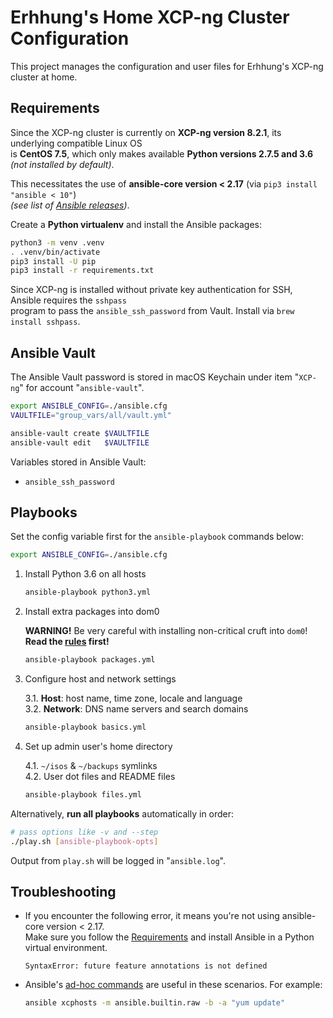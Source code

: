 # Erhhung's Home XCP-ng Cluster Configuration

This project manages the configuration and user files for Erhhung's XCP-ng cluster at home.

## Requirements

Since the XCP-ng cluster is currently on **XCP-ng version 8.2.1**, its underlying compatible Linux OS  
is **CentOS 7.5**, which only makes available **Python versions 2.7.5 and 3.6** _(not installed by default)_.

This necessitates the use of **ansible-core version < 2.17** (via `pip3 install "ansible < 10"`)  
_(see list of [Ansible releases](https://docs.ansible.com/ansible/latest/reference_appendices/release_and_maintenance.html#ansible-community-changelogs))_.

Create a **Python virtualenv** and install the Ansible packages:

```bash
python3 -m venv .venv
. .venv/bin/activate
pip3 install -U pip
pip3 install -r requirements.txt
```

Since XCP-ng is installed without private key authentication for SSH, Ansible requires the `sshpass`  
program to pass the `ansible_ssh_password` from Vault. Install via `brew install sshpass`.

## Ansible Vault

The Ansible Vault password is stored in macOS Keychain under item "`XCP-ng`" for account "`ansible-vault`".

```bash
export ANSIBLE_CONFIG=./ansible.cfg
VAULTFILE="group_vars/all/vault.yml"

ansible-vault create $VAULTFILE
ansible-vault edit   $VAULTFILE
```

Variables stored in Ansible Vault:

* `ansible_ssh_password`

## Playbooks

Set the config variable first for the `ansible-playbook` commands below:

```bash
export ANSIBLE_CONFIG=./ansible.cfg
```

1. Install Python 3.6 on all hosts

    ```bash
    ansible-playbook python3.yml
    ```

2. Install extra packages into dom0

    **WARNING!** Be very careful with installing non-critical cruft into `dom0`!  
    **Read the [rules](https://docs.xcp-ng.org/management/additional-packages/#-rules) first!**

    ```bash
    ansible-playbook packages.yml
    ```

3. Configure host and network settings

    3.1. **Host**: host name, time zone, locale and language  
    3.2. **Network**: DNS name servers and search domains

    ```bash
    ansible-playbook basics.yml
    ```

4. Set up admin user's home directory

    4.1. `~/isos` & `~/backups` symlinks  
    4.2. User dot files and README files

    ```bash
    ansible-playbook files.yml
    ```

Alternatively, **run all playbooks** automatically in order:

```bash
# pass options like -v and --step
./play.sh [ansible-playbook-opts]
```

Output from `play.sh` will be logged in "`ansible.log`".

## Troubleshooting

* If you encounter the following error, it means you're not using ansible-core version < 2.17.  
  Make sure you follow the [Requirements](#Requirements) and install Ansible in a Python virtual environment.

    ```
    SyntaxError: future feature annotations is not defined
    ```

* Ansible's [ad-hoc commands](https://docs.ansible.com/ansible/latest/command_guide/intro_adhoc.html#managing-services) are useful in these scenarios.
  For example:

    ```bash
    ansible xcphosts -m ansible.builtin.raw -b -a "yum update"
    ```

